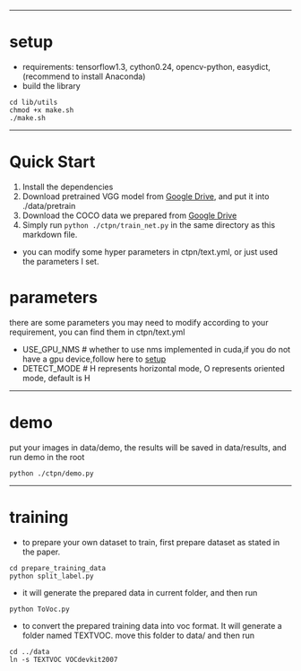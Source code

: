 


***
# setup
- requirements: tensorflow1.3, cython0.24, opencv-python, easydict,(recommend to install Anaconda)
- build the library
```shell
cd lib/utils
chmod +x make.sh
./make.sh
```
***

# Quick Start
1. Install the dependencies
2. Download pretrained VGG model from [Google Drive](https://drive.google.com/file/d/15Plf9lWSlF7z0ZayOdEZJgKj9Sc3ndfs/view?usp=sharing), and put it into ./data/pretrain
3. Download the COCO data we prepared from [Google Drive]()
4. Simply run `python ./ctpn/train_net.py` in the same directory as this markdown file.
- you can modify some hyper parameters in ctpn/text.yml, or just used the parameters I set.

# parameters
there are some parameters you may need to modify according to your requirement, you can find them in ctpn/text.yml
- USE_GPU_NMS # whether to use nms implemented in cuda,if you do not have a gpu device,follow here to [setup](https://github.com/eragonruan/text-detection-ctpn/issues/43)
- DETECT_MODE # H represents horizontal mode, O represents oriented mode, default is H
***

# demo
put your images in data/demo, the results will be saved in data/results, and run demo in the root 
```shell
python ./ctpn/demo.py
```
***
# training
- to prepare your own dataset to train, first prepare dataset as stated in the paper.
```shell
cd prepare_training_data
python split_label.py
```
- it will generate the prepared data in current folder, and then run
```shell
python ToVoc.py
```
- to convert the prepared training data into voc format. It will generate a folder named TEXTVOC. move this folder to data/ and then run
```shell
cd ../data
ln -s TEXTVOC VOCdevkit2007
```
